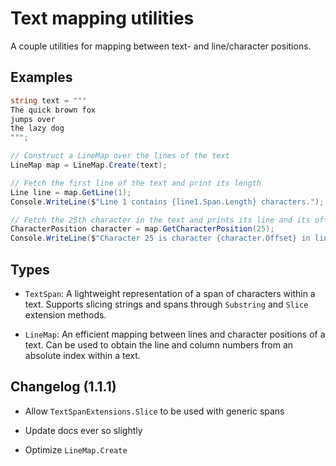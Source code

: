 # Text mapping utilities

A couple utilities for mapping between text- and line/character positions.

## Examples

```cs
string text = """
The quick brown fox
jumps over
the lazy dog
""";

// Construct a LineMap over the lines of the text
LineMap map = LineMap.Create(text);

// Fetch the first line of the text and print its length
Line line = map.GetLine(1);
Console.WriteLine($"Line 1 contains {line1.Span.Length} characters.");

// Fetch the 25th character in the text and prints its line and its offset in the line
CharacterPosition character = map.GetCharacterPosition(25);
Console.WriteLine($"Character 25 is character {character.Offset} in line {character.Line.LineNumber}.");
```

## Types

- `TextSpan`: A lightweight representation of a span of characters within a text. Supports slicing strings and spans through `Substring` and `Slice` extension methods.

- `LineMap`: An efficient mapping between lines and character positions of a text. Can be used to obtain the line and column numbers from an absolute index within a text.

## Changelog (1.1.1)

- Allow `TextSpanExtensions.Slice` to be used with generic spans

- Update docs ever so slightly

- Optimize `LineMap.Create`
